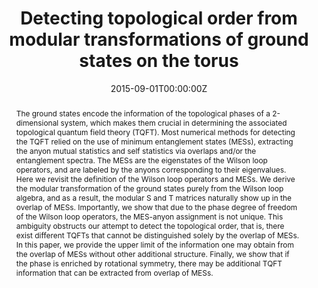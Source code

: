 ---
title: "Detecting topological order from modular transformations of ground states on the torus"
authors:
- admin
- Roger Mong
date: "2015-09-01T00:00:00Z"
doi: "https://doi.org/10.1103/PhysRevB.106.235115"

# Schedule page publish date (NOT publication's date).
publishDate: "2017-01-01T00:00:00Z"

# Publication type.
# Legend: 0 = Uncategorized; 1 = Conference paper; 2 = Journal article;
# 3 = Preprint / Working Paper; 4 = Report; 5 = Book; 6 = Book section;
# 7 = Thesis; 8 = Patent
publication_types: ["2"]

# Publication name and optional abbreviated publication name.
publication: "Physical Review B"
publication_short: "Phys. Rev. B"

abstract: The ground states encode the information of the topological phases of a 2-dimensional system, which makes them crucial in determining the associated topological quantum field theory (TQFT). Most numerical methods for detecting the TQFT relied on the use of minimum entanglement states (MESs), extracting the anyon mutual statistics and self statistics via overlaps and/or the entanglement spectra. The MESs are the eigenstates of the Wilson loop operators, and are labeled by the anyons corresponding to their eigenvalues. Here we revisit the definition of the Wilson loop operators and MESs. We derive the modular transformation of the ground states purely from the Wilson loop algebra, and as a result, the modular S and T matrices naturally show up in the overlap of MESs. Importantly, we show that due to the phase degree of freedom of the Wilson loop operators, the MES-anyon assignment is not unique. This ambiguity obstructs our attempt to detect the topological order, that is, there exist different TQFTs that cannot be distinguished solely by the overlap of MESs. In this paper, we provide the upper limit of the information one may obtain from the overlap of MESs without other additional structure. Finally, we show that if the phase is enriched by rotational symmetry, there may be additional TQFT information that can be extracted from overlap of MESs.

# Summary. An optional shortened abstract.


tags:
- Topological order
featured: false

# links:
# - name: ""
#   url: ""
url_pdf: https://doi.org/10.1103/PhysRevB.106.235115
url_dataset: ''
url_poster: ''
url_project: ''
url_slides: ''
url_source: ''
url_video: ''

# Featured image
# To use, add an image named `featured.jpg/png` to your page's folder. 

# Associated Projects (optional).
#   Associate this publication with one or more of your projects.
#   Simply enter your project's folder or file name without extension.
#   E.g. `internal-project` references `content/project/internal-project/index.md`.
#   Otherwise, set `projects: []`.
projects: 
- topo

# Slides (optional).
#   Associate this publication with Markdown slides.
#   Simply enter your slide deck's filename without extension.
#   E.g. `slides: "example"` references `content/slides/example/index.md`.
#   Otherwise, set `slides: ""`.
slides: ""
---